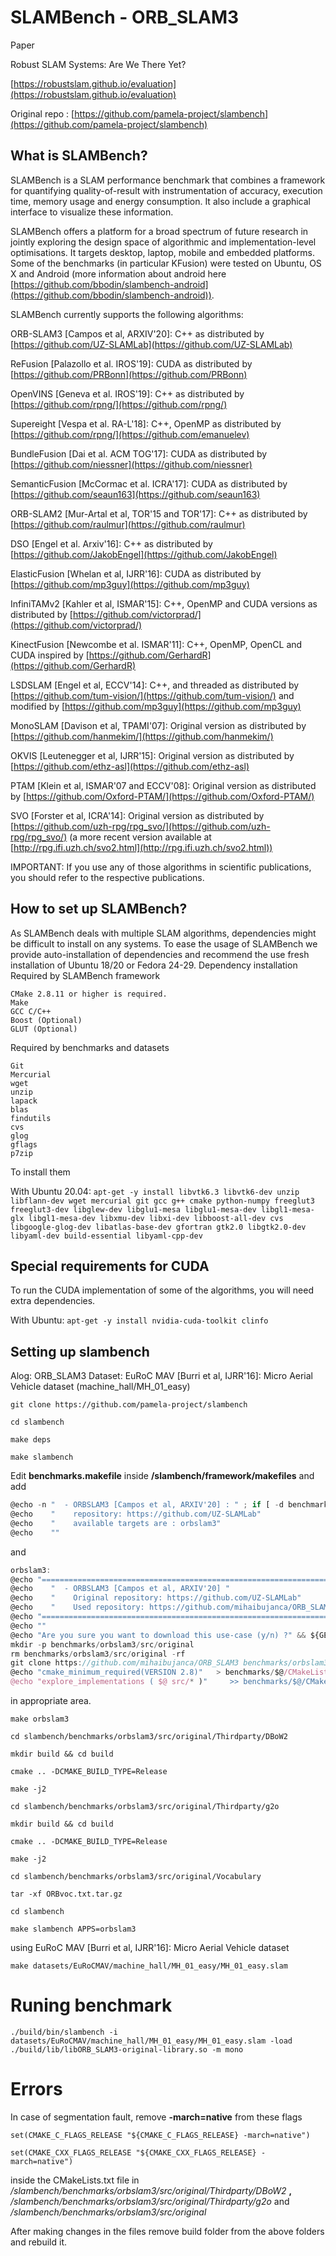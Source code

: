 # SLAMBench - ORB_SLAM3
Paper

Robust SLAM Systems: Are We There Yet?

[https://robustslam.github.io/evaluation](https://robustslam.github.io/evaluation)

Original repo : [https://github.com/pamela-project/slambench](https://github.com/pamela-project/slambench)

## What is SLAMBench?

SLAMBench is a SLAM performance benchmark that combines a framework for quantifying quality-of-result with instrumentation of accuracy, execution time, memory usage and energy consumption. It also include a graphical interface to visualize these information.

SLAMBench offers a platform for a broad spectrum of future research in jointly exploring the design space of algorithmic and implementation-level optimisations. It targets desktop, laptop, mobile and embedded platforms. Some of the benchmarks (in particular KFusion) were tested on Ubuntu, OS X and Android (more information about android here [https://github.com/bbodin/slambench-android](https://github.com/bbodin/slambench-android)).

SLAMBench currently supports the following algorithms:

   ORB-SLAM3 [Campos et al, ARXIV'20]: C++ as distributed by [https://github.com/UZ-SLAMLab](https://github.com/UZ-SLAMLab)
   
   ReFusion [Palazollo et al. IROS'19]: CUDA as distributed by [https://github.com/PRBonn](https://github.com/PRBonn)
    
   OpenVINS [Geneva et al. IROS'19]: C++ as distributed by [https://github.com/rpng/](https://github.com/rpng/)
    
   Supereight [Vespa et al. RA-L'18]: C++, OpenMP as distributed by [https://github.com/rpng/](https://github.com/emanuelev)
    
   BundleFusion [Dai et al. ACM TOG'17]: CUDA as distributed by [https://github.com/niessner](https://github.com/niessner)
    
   SemanticFusion [McCormac et al. ICRA'17]: CUDA as distributed by [https://github.com/seaun163](https://github.com/seaun163)
    
   ORB-SLAM2 [Mur-Artal et al, TOR'15 and TOR'17]: C++ as distributed by [https://github.com/raulmur](https://github.com/raulmur)
    
   DSO [Engel et al. Arxiv'16]: C++ as distributed by [https://github.com/JakobEngel](https://github.com/JakobEngel)
    
   ElasticFusion [Whelan et al, IJRR'16]: CUDA as distributed by [https://github.com/mp3guy](https://github.com/mp3guy)
    
   InfiniTAMv2 [Kahler et al, ISMAR'15]: C++, OpenMP and CUDA versions as distributed by [https://github.com/victorprad/](https://github.com/victorprad/)
    
   KinectFusion [Newcombe et al. ISMAR'11]: C++, OpenMP, OpenCL and CUDA inspired by [https://github.com/GerhardR](https://github.com/GerhardR)
    
   LSDSLAM [Engel et al, ECCV'14]: C++, and threaded as distributed by [https://github.com/tum-vision/](https://github.com/tum-vision/) and modified by [https://github.com/mp3guy](https://github.com/mp3guy)
    
   MonoSLAM [Davison et al, TPAMI'07]: Original version as distributed by [https://github.com/hanmekim/](https://github.com/hanmekim/)
    
   OKVIS [Leutenegger et al, IJRR'15]: Original version as distributed by [https://github.com/ethz-asl](https://github.com/ethz-asl)
    
   PTAM [Klein et al, ISMAR'07 and ECCV'08]: Original version as distributed by [https://github.com/Oxford-PTAM/](https://github.com/Oxford-PTAM/)
    
   SVO [Forster et al, ICRA'14]: Original version as distributed by [https://github.com/uzh-rpg/rpg_svo/](https://github.com/uzh-rpg/rpg_svo/) (a more recent version available at [http://rpg.ifi.uzh.ch/svo2.html](http://rpg.ifi.uzh.ch/svo2.html))

IMPORTANT: If you use any of those algorithms in scientific publications, you should refer to the respective publications.


## How to set up SLAMBench?

As SLAMBench deals with multiple SLAM algorithms, dependencies might be difficult to install on any systems. To ease the usage of SLAMBench we provide auto-installation of dependencies and recommend the use fresh installation of Ubuntu 18/20 or Fedora 24-29.
Dependency installation
Required by SLAMBench framework

    CMake 2.8.11 or higher is required.
    Make
    GCC C/C++
    Boost (Optional)
    GLUT (Optional)

Required by benchmarks and datasets

    Git
    Mercurial
    wget
    unzip
    lapack
    blas
    findutils
    cvs
    glog
    gflags
    p7zip

To install them

With Ubuntu 20.04: `apt-get -y install libvtk6.3 libvtk6-dev unzip libflann-dev wget mercurial git gcc g++ cmake python-numpy freeglut3 freeglut3-dev libglew-dev libglu1-mesa libglu1-mesa-dev libgl1-mesa-glx libgl1-mesa-dev libxmu-dev libxi-dev libboost-all-dev cvs libgoogle-glog-dev libatlas-base-dev gfortran gtk2.0 libgtk2.0-dev libyaml-dev build-essential libyaml-cpp-dev`

## Special requirements for CUDA

To run the CUDA implementation of some of the algorithms, you will need extra dependencies.

With Ubuntu: `apt-get -y install nvidia-cuda-toolkit clinfo`

## Setting up slambench

Alog: ORB_SLAM3
Dataset: EuRoC MAV [Burri et al, IJRR'16]: Micro Aerial Vehicle dataset (machine_hall/MH_01_easy)

`git clone https://github.com/pamela-project/slambench`

`cd slambench`

`make deps`

`make slambench`

Edit **benchmarks.makefile** inside **/slambench/framework/makefiles** and add 

```jsx
@echo -n "  - ORBSLAM3 [Campos et al, ARXIV'20] : " ; if [ -d benchmarks/orbslam3/src/original ] ; then echo -e "\033[1;32mFound\033[0m" ; else echo -e "\033[1;31mNot found (make orbslam3)\033[0m" ; fi
@echo    "    repository: https://github.com/UZ-SLAMLab"
@echo    "    available targets are : orbslam3"
@echo    ""
```

and

```jsx
orbslam3:
@echo "================================================================================================================="
@echo    "  - ORBSLAM3 [Campos et al, ARXIV'20] "
@echo    "    Original repository: https://github.com/UZ-SLAMLab"
@echo    "    Used repository: https://github.com/mihaibujanca/ORB_SLAM3"
@echo "================================================================================================================="
@echo ""
@echo "Are you sure you want to download this use-case (y/n) ?" && ${GET_REPLY} && echo REPLY=$$REPLY && if [ ! "$$REPLY" == "y" ] ; then echo -e "\nExit."; false; else echo -e "\nDownload starts."; fi
mkdir -p benchmarks/orbslam3/src/original
rm benchmarks/orbslam3/src/original -rf
git clone https://github.com/mihaibujanca/ORB_SLAM3 benchmarks/orbslam3/src/original
@echo "cmake_minimum_required(VERSION 2.8)"   > benchmarks/$@/CMakeLists.txt
@echo "explore_implementations ( $@ src/* )"     >> benchmarks/$@/CMakeLists.txt
```

in appropriate area.

`make orbslam3`

`cd slambench/benchmarks/orbslam3/src/original/Thirdparty/DBoW2`

`mkdir build && cd build`

`cmake .. -DCMAKE_BUILD_TYPE=Release`

`make -j2`

`cd slambench/benchmarks/orbslam3/src/original/Thirdparty/g2o`

`mkdir build && cd build`

`cmake .. -DCMAKE_BUILD_TYPE=Release`

`make -j2`

`cd slambench/benchmarks/orbslam3/src/original/Vocabulary`

`tar -xf ORBvoc.txt.tar.gz`

`cd slambench`

`make slambench APPS=orbslam3`

using EuRoC MAV [Burri et al, IJRR'16]: Micro Aerial Vehicle dataset

`make datasets/EuRoCMAV/machine_hall/MH_01_easy/MH_01_easy.slam`

# Runing benchmark

`./build/bin/slambench -i datasets/EuRoCMAV/machine_hall/MH_01_easy/MH_01_easy.slam -load ./build/lib/libORB_SLAM3-original-library.so -m mono`

# Errors

In case of segmentation fault, remove **-march=native** from these flags

`set(CMAKE_C_FLAGS_RELEASE "${CMAKE_C_FLAGS_RELEASE} -march=native")`

`set(CMAKE_CXX_FLAGS_RELEASE "${CMAKE_CXX_FLAGS_RELEASE} -march=native")`

inside the CMakeLists.txt file in */slambench/benchmarks/orbslam3/src/original/Thirdparty/DBoW2* **,** */slambench/benchmarks/orbslam3/src/original/Thirdparty/g2o* and */slambench/benchmarks/orbslam3/src/original*

After making changes in the files remove build folder from the above folders and rebuild it.

